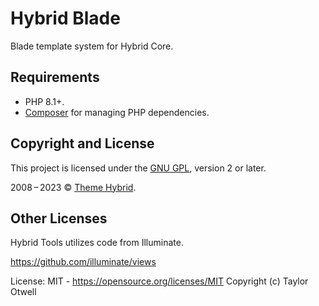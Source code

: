 # Hybrid Blade
Blade template system for Hybrid Core.

## Requirements

* PHP 8.1+.
* [Composer](https://getcomposer.org/) for managing PHP dependencies.

## Copyright and License

This project is licensed under the [GNU GPL](http://www.gnu.org/licenses/old-licenses/gpl-2.0.html), version 2 or later.

2008&thinsp;&ndash;&thinsp;2023 &copy; [Theme Hybrid](https://themehybrid.com).

## Other Licenses

Hybrid Tools utilizes code from Illuminate.

https://github.com/illuminate/views

License: MIT - https://opensource.org/licenses/MIT
Copyright (c) Taylor Otwell
